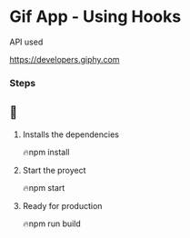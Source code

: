 # Gif App - Using Hooks

API used

https://developers.giphy.com

### Steps

## 🤩

1. Installs the dependencies


    🔥npm install

2. Start the proyect


    🔥npm start

3. Ready for production


    🔥npm run build
